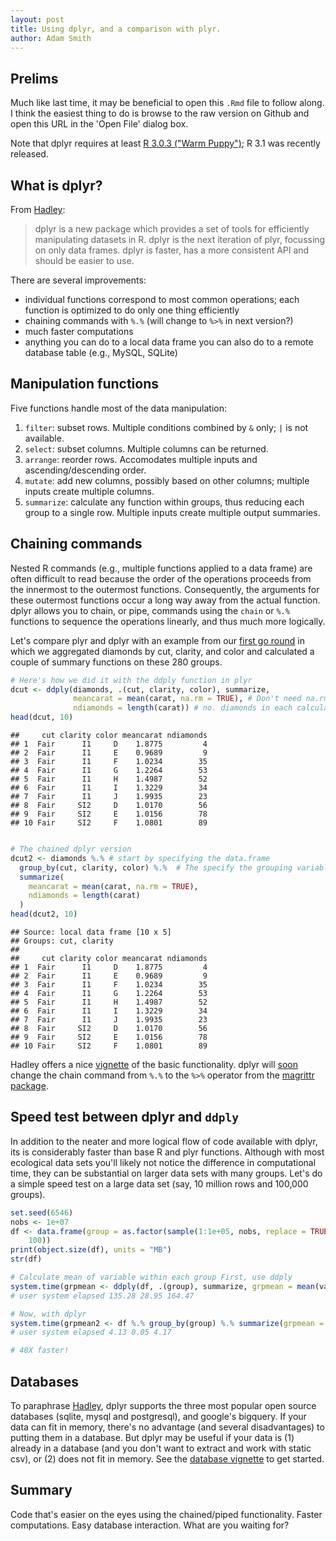 ```yaml
---
layout: post
title: Using dplyr, and a comparison with plyr.
author: Adam Smith
---
```




## Prelims

Much like last time, it may be beneficial to open this `.Rmd` file to follow along.  I think the easiest thing to do is browse to the raw version on Github and open this URL in the 'Open File' dialog box.

Note that dplyr requires at least [R 3.0.3 ("Warm Puppy")][R]; R 3.1 was recently released.

## What is dplyr?

From [Hadley][introdplyr]:

>dplyr is a new package which provides a set of tools for efficiently manipulating datasets in R. dplyr is the next iteration of plyr, focussing on only data frames. dplyr is faster, has a more consistent API and should be easier to use. 

There are several improvements:
*  individual functions correspond to most common operations; each function is optimized to do only one thing efficiently
*  chaining commands with `%.%` (will change to `%>%` in next version?)
*  much faster computations
*  anything you can do to a local data frame you can also do to a remote database table (e.g., MySQL, SQLite)

## Manipulation functions

Five functions handle most of the data manipulation:
1.  `filter`: subset rows.  Multiple conditions combined by `&` only; `|` is not available.
2.  `select`: subset columns.  Multiple columns can be returned.
3.  `arrange`: reorder rows.  Accomodates multiple inputs and ascending/descending order.
4.  `mutate`: add new columns, possibly based on other columns; multiple inputs create multiple columns.
5.  `summarize`: calculate any function within groups, thus reducing each group to a single row. Multiple inputs create multiple output summaries.

## Chaining commands

Nested R commands (e.g., multiple functions applied to a data frame) are often difficult to read because the order of the operations proceeds from the innermost to the outermost functions.  Consequently, the arguments for these outermost functions occur a long way away from the actual function.  dplyr allows you to chain, or pipe, commands using the `chain` or `%.%` functions to sequence the operations linearly, and thus much more logically.  

Let's compare plyr and dplyr with an example from our [first go round][ddplydiam] in which we aggregated diamonds by cut, clarity, and color and calculated a couple of summary functions on these 280 groups.


```r
# Here's how we did it with the ddply function in plyr
dcut <- ddply(diamonds, .(cut, clarity, color), summarize,
              meancarat = mean(carat, na.rm = TRUE), # Don't need na.rm in this case, but often will
              ndiamonds = length(carat)) # no. diamonds in each calculation
head(dcut, 10)
```

```
##     cut clarity color meancarat ndiamonds
## 1  Fair      I1     D    1.8775         4
## 2  Fair      I1     E    0.9689         9
## 3  Fair      I1     F    1.0234        35
## 4  Fair      I1     G    1.2264        53
## 5  Fair      I1     H    1.4987        52
## 6  Fair      I1     I    1.3229        34
## 7  Fair      I1     J    1.9935        23
## 8  Fair     SI2     D    1.0170        56
## 9  Fair     SI2     E    1.0156        78
## 10 Fair     SI2     F    1.0801        89
```

```r

# The chained dplyr version
dcut2 <- diamonds %.% # start by specifying the data.frame
  group_by(cut, clarity, color) %.%  # The specify the grouping variables
  summarize(
    meancarat = mean(carat, na.rm = TRUE), 
    ndiamonds = length(carat)
  )
head(dcut2, 10)
```

```
## Source: local data frame [10 x 5]
## Groups: cut, clarity
## 
##     cut clarity color meancarat ndiamonds
## 1  Fair      I1     D    1.8775         4
## 2  Fair      I1     E    0.9689         9
## 3  Fair      I1     F    1.0234        35
## 4  Fair      I1     G    1.2264        53
## 5  Fair      I1     H    1.4987        52
## 6  Fair      I1     I    1.3229        34
## 7  Fair      I1     J    1.9935        23
## 8  Fair     SI2     D    1.0170        56
## 9  Fair     SI2     E    1.0156        78
## 10 Fair     SI2     F    1.0801        89
```


Hadley offers a nice [vignette][introdplyr2] of the basic functionality.  dplyr will [soon][chainchange] change the chain command from `%.%` to the `%>%` operator from the [magrittr package][magrittr].

## Speed test between dplyr and `ddply`

In addition to the neater and more logical flow of code available with dplyr, its is considerably faster than base R and plyr functions.  Although with most ecological data sets you'll likely not notice the difference in computational time, they can be substantial on larger data sets with many groups.  Let's do a simple speed test on a large data set (say, 10 million rows and 100,000 groups).


```r
set.seed(6546)
nobs <- 1e+07
df <- data.frame(group = as.factor(sample(1:1e+05, nobs, replace = TRUE)), variable = rpois(nobs, 
    100))
print(object.size(df), units = "MB")
str(df)

# Calculate mean of variable within each group First, use ddply
system.time(grpmean <- ddply(df, .(group), summarize, grpmean = mean(variable)))
# user system elapsed 135.28 28.95 164.47

# Now, with dplyr
system.time(grpmean2 <- df %.% group_by(group) %.% summarize(grpmean = mean(variable)))
# user system elapsed 4.13 0.05 4.17

# 40X faster!
```


## Databases

To paraphrase [Hadley][dplyrdb], dplyr supports the three most popular open source databases (sqlite, mysql and postgresql), and google's bigquery.  If your data can fit in memory, there's no advantage (and several disadvantages) to putting them in a database.  But dplyr may be useful if your data is (1) already in a database (and you don't want to extract and work with static csv), or (2) does not fit in memory.  See the [database vignette][dplyrdb] to get started. 

## Summary

Code that's easier on the eyes using the chained/piped functionality.  Faster computations.  Easy database interaction.  What are you waiting for?

[R]: http://cran.us.r-project.org
[introdplyr]: http://www.r-bloggers.com/introducing-dplyr
[chainchange]: https://github.com/hadley/dplyr/issues/209
[introdplyr2]: http://cran.rstudio.com/web/packages/dplyr/vignettes/introduction.html
[magrittr]: https://github.com/smbache/magrittr
[dplyrdb]: http://cran.rstudio.com/web/packages/dplyr/vignettes/databases.html
[ddplydiam]: http://scicomp2014.edc.uri.edu/posts/2014-03-03-Smith.html
